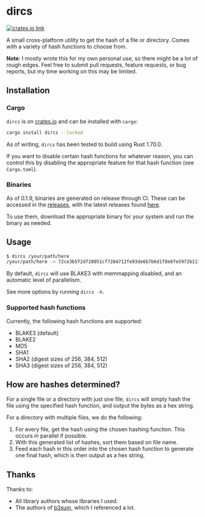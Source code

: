 # dircs

[<img src="https://img.shields.io/crates/v/dircs.svg?style=flat-square" alt="crates.io link">](https://crates.io/crates/dircs)

A small cross-platform utility to get the hash of a file or directory. Comes with a variety of hash functions to choose
from.

**Note**: I mostly wrote this for my own personal use, so there might be a lot of rough edges. Feel free to submit
pull requests, feature requests, or bug reports, but my time working on this may be limited.

## Installation

### Cargo

`dircs` is on [crates.io](https://crates.io/crates/dircs) and can be installed with `cargo`:

```bash
cargo install dircs --locked
```

As of writing, `dircs` has been tested to build using Rust 1.70.0.

If you want to disable certain hash functions for whatever reason, you can control this by disabling the appropriate
feature for that hash function (see `Cargo.toml`).

### Binaries

As of 0.1.9, binaries are generated on release through CI. These can be accessed in the
[releases](https://github.com/ClementTsang/dircs/releases), with the latest releases found
[here](https://github.com/ClementTsang/dircs/releases/latest).

To use them, download the appropriate binary for your system and run the binary as needed.

## Usage

```bash
$ dircs /your/path/here
/your/path/here -> 72ce3b5f2df28051cf7204712fe93de6b7b6d1f8e8fe5972b117a248423c290c
```

By default, `dircs` will use BLAKE3 with memmapping disabled, and an automatic level of parallelism.

See more options by running `dircs -h`.

### Supported hash functions

Currently, the following hash functions are supported:

- BLAKE3 (default)
- BLAKE2
- MD5
- SHA1
- SHA2 (digest sizes of 256, 384, 512)
- SHA3 (digest sizes of 256, 384, 512)

## How are hashes determined?

For a single file or a directory with just one file, `dircs` will simply hash the file using the specified hash
function, and output the bytes as a hex string.

For a directory with multiple files, we do the following:

1. For every file, get the hash using the chosen hashing function. This occurs in parallel if possible.
2. With this generated list of hashes, sort them based on file name.
3. Feed each hash in this order into the chosen hash function to generate one final hash, which is then output as a hex
   string.

## Thanks

Thanks to:

- All library authors whose libraries I used.
- The authors of [b3sum](https://github.com/BLAKE3-team/BLAKE3/tree/master/b3sum), which I referenced a lot.
